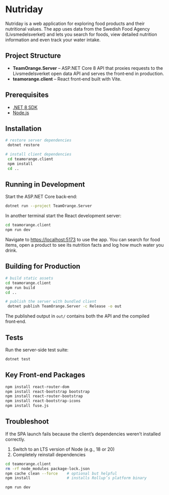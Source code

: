 # Nutriday

Nutriday is a web application for exploring food products and their nutritional values. The app uses data from the Swedish Food Agency (Livsmedelsverket) and lets you search for foods, view detailed nutrition information and even track your water intake.

## Project Structure

- **TeamOrange.Server** – ASP.NET Core 8 API that proxies requests to the Livsmedelsverket open data API and serves the front‑end in production.
- **teamorange.client** – React front‑end built with Vite.

## Prerequisites

- [.NET 8 SDK](https://dotnet.microsoft.com/)
- [Node.js](https://nodejs.org/)

## Installation

```sh
# restore server dependencies
 dotnet restore

# install client dependencies
 cd teamorange.client
 npm install
 cd ..
```

## Running in Development

Start the ASP.NET Core back‑end:

```sh
dotnet run --project TeamOrange.Server
```

In another terminal start the React development server:

```sh
cd teamorange.client
npm run dev
```

Navigate to <https://localhost:5173> to use the app. You can search for food items, open a product to see its nutrition facts and log how much water you drink.

## Building for Production

```sh
# build static assets
cd teamorange.client
npm run build
cd ..

# publish the server with bundled client
 dotnet publish TeamOrange.Server -c Release -o out
```

The published output in `out/` contains both the API and the compiled front‑end.

## Tests

Run the server-side test suite:

```sh
dotnet test
```

## Key Front‑end Packages

```sh
npm install react-router-dom
npm install react-bootstrap bootstrap
npm install react-router-bootstrap
npm install react-bootstrap-icons
npm install fuse.js
```

## Troubleshoot

If the SPA launch fails because the client’s dependencies weren’t installed correctly.
1. Switch to an LTS version of Node (e.g., 18 or 20)
2. Completely reinstall dependencies
```sh
cd teamorange.client
rm -rf node_modules package-lock.json
npm cache clean --force    # optional but helpful
npm install                # installs Rollup’s platform binary
```
```sh
npm run dev
```


